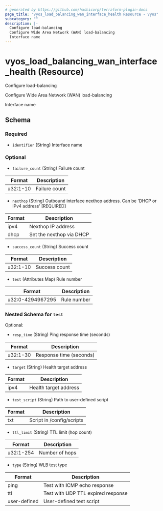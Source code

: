 ```yaml
---
# generated by https://github.com/hashicorp/terraform-plugin-docs
page_title: "vyos_load_balancing_wan_interface_health Resource - vyos"
subcategory: ""
description: |-
  Configure load-balancing
  Configure Wide Area Network (WAN) load-balancing
  Interface name
---
```


# vyos_load_balancing_wan_interface_health (Resource)

Configure load-balancing

Configure Wide Area Network (WAN) load-balancing

Interface name



<!-- schema generated by tfplugindocs -->
## Schema

### Required

- `identifier` (String) Interface name

### Optional

- `failure_count` (String) Failure count

|  Format  |  Description  |
|----------|---------------|
|  u32:1-10  |  Failure count  |
- `nexthop` (String) Outbound interface nexthop address. Can be 'DHCP or IPv4 address' [REQUIRED]

|  Format  |  Description  |
|----------|---------------|
|  ipv4  |  Nexthop IP address  |
|  dhcp  |  Set the nexthop via DHCP  |
- `success_count` (String) Success count

|  Format  |  Description  |
|----------|---------------|
|  u32:1-10  |  Success count  |
- `test` (Attributes Map) Rule number

|  Format  |  Description  |
|----------|---------------|
|  u32:0-4294967295  |  Rule number  | (see [below for nested schema](#nestedatt--test))

<a id="nestedatt--test"></a>
### Nested Schema for `test`

Optional:

- `resp_time` (String) Ping response time (seconds)

|  Format  |  Description  |
|----------|---------------|
|  u32:1-30  |  Response time (seconds)  |
- `target` (String) Health target address

|  Format  |  Description  |
|----------|---------------|
|  ipv4  |  Health target address  |
- `test_script` (String) Path to user-defined script

|  Format  |  Description  |
|----------|---------------|
|  txt  |  Script in /config/scripts  |
- `ttl_limit` (String) TTL limit (hop count)

|  Format  |  Description  |
|----------|---------------|
|  u32:1-254  |  Number of hops  |
- `type` (String) WLB test type

|  Format  |  Description  |
|----------|---------------|
|  ping  |  Test with ICMP echo response  |
|  ttl  |  Test with UDP TTL expired response  |
|  user-defined  |  User-defined test script  |

